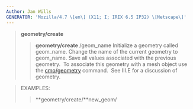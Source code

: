 ```yaml
---
Author: Jan Wills
GENERATOR: 'Mozilla/4.7 \[en\] (X11; I; IRIX 6.5 IP32) \[Netscape\]'
---
```


> **geometry/create**
>
> > **geometry/create** /geom\_name
> > Initialize a geometry called geom\_name. Change the name of the
> > current geometry to geom\_name. Save all values associated with the
> > previous geometry.  To associate this geometry with a mesh object
> > use the [cmo/geometry](cmo_geom.md) command.  See III.E for a
> > discussion of geometry.

> EXAMPLES:
>
> > **geometry/create/**new\_geom/
